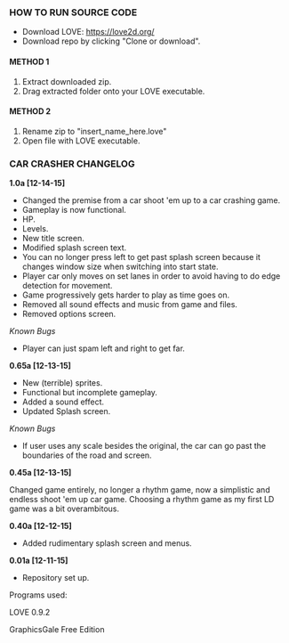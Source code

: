 ### HOW TO RUN SOURCE CODE
+ Download LOVE: https://love2d.org/
+ Download repo by clicking "Clone or download".

#### METHOD 1
1. Extract downloaded zip.
2. Drag extracted folder onto your LOVE executable.

#### METHOD 2
1. Rename zip to "insert_name_here.love"
2. Open file with LOVE executable.

### CAR CRASHER CHANGELOG

**1.0a [12-14-15]**

+ Changed the premise from a car shoot 'em up to a car crashing game.
+ Gameplay is now functional.
+ HP.
+ Levels.
+ New title screen.
+ Modified splash screen text.
+ You can no longer press left to get past splash screen because it changes window size when switching into start state.
+ Player car only moves on set lanes in order to avoid having to do edge detection for movement.
+ Game progressively gets harder to play as time goes on.
+ Removed all sound effects and music from game and files.
+ Removed options screen.

*Known Bugs*
+ Player can just spam left and right to get far.

**0.65a [12-13-15]**

+ New (terrible) sprites.
+ Functional but incomplete gameplay.
+ Added a sound effect.
+ Updated Splash screen.

*Known Bugs*

+ If user uses any scale besides the original, the car can go past the boundaries of the road and screen.

**0.45a [12-13-15]**

Changed game entirely, no longer a rhythm game, now a simplistic and endless shoot 'em up car game.
Choosing a rhythm game as my first LD game was a bit overambitous.

**0.40a [12-12-15]**

+ Added rudimentary splash screen and menus.

**0.01a [12-11-15]**

* Repository set up.

Programs used:

LOVE 0.9.2

GraphicsGale Free Edition
